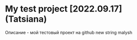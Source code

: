# My test project [2022.09.17] (Tatsiana)

Описание - мой тестовый проект на github
new string
malysh